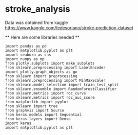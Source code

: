# stroke_analysis

Data was obtained from kaggle https://www.kaggle.com/fedesoriano/stroke-prediction-dataset

** Here are some libraries needed **

```
import pandas as pd
import matplotlib.pyplot as plt
import seaborn as sns
import numpy as np
from plotly.subplots import make_subplots
from sklearn.preprocessing import LabelEncoder
import plotly.graph_objects as go
from sklearn import preprocessing
from sklearn.preprocessing import MinMaxScaler
from sklearn.model_selection import train_test_split
from sklearn.ensemble import RandomForestClassifier
from sklearn.metrics import roc_curve
from sklearn.metrics import roc_auc_score
from matplotlib import pyplot
from sklearn import tree
from graphviz import Source
from keras.models import Sequential
from keras.layers import Dense
import keras
import matplotlib.pyplot as plt
```

